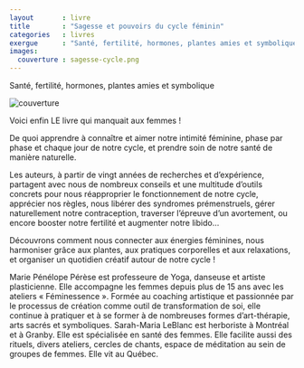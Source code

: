 ```yaml
---
layout       : livre
title        : "Sagesse et pouvoirs du cycle féminin"
categories   : livres
exergue      : "Santé, fertilité, hormones, plantes amies et symbolique"
images:
  couverture : sagesse-cycle.png
---
```


Santé, fertilité, hormones, plantes amies et symbolique

![couverture](../../../../images-livres/sagesse-cycle.png)

Voici enfin LE livre qui manquait aux femmes !

De quoi apprendre à connaître et aimer notre intimité féminine, phase par phase et chaque jour de notre cycle, et prendre soin de notre santé de manière naturelle.

Les auteurs, à partir de vingt années de recherches et d’expérience, partagent avec nous de nombreux conseils et une multitude d’outils concrets pour nous réapproprier le fonctionnement de notre cycle, apprécier nos règles, nous libérer des syndromes prémenstruels, gérer naturellement notre contraception, traverser l’épreuve d’un avortement, ou encore booster notre fertilité et augmenter notre libido...

Découvrons comment nous connecter aux énergies féminines, nous harmoniser grâce aux plantes, aux pratiques corporelles et aux relaxations, et organiser un quotidien créatif autour de notre cycle !

Marie Pénélope Pérèse est professeure de Yoga, danseuse et artiste plasticienne.
Elle accompagne les femmes depuis plus de 15 ans avec les ateliers « Féminessence ». Formée au coaching artistique et passionnée par le processus de création comme outil de transformation de soi, elle continue à pratiquer et à se former à de nombreuses formes d’art-thérapie, arts sacrés et symboliques.
Sarah-Maria LeBlanc est herboriste à Montréal et à Granby. Elle est spécialisée en santé des femmes. Elle facilite aussi des rituels, divers ateliers, cercles de chants, espace de méditation au sein de groupes de femmes. Elle vit au Québec.
